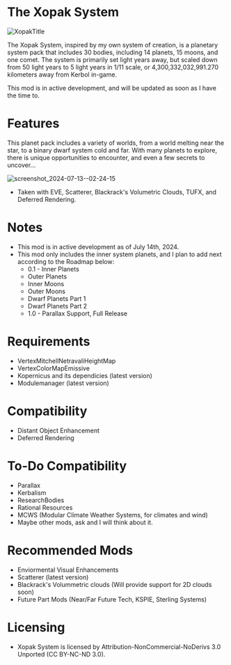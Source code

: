 # The Xopak System
![XopakTitle](https://github.com/user-attachments/assets/84165c80-ff0a-4532-bc17-57a100f87824)


The Xopak System, inspired by my own system of creation, is a planetary system pack that includes 30 bodies, including 14 planets, 15 moons, and one comet. The system is primarily set light years away, but scaled down from 50 light years to 5 light years in 1/11 scale, or 4,300,332,032,991.270 kilometers away from Kerbol in-game.

This mod is in active development, and will be updated as soon as I have the time to.

# Features
This planet pack includes a variety of worlds, from a world melting near the star, to a binary dwarf system cold and far. With many planets to explore, there is unique opportunities to encounter, and even a few secrets to uncover...

![screenshot_2024-07-13--02-24-15](https://github.com/user-attachments/assets/2adc0e1c-1a1e-40f7-8199-0ddac8e3f097)
- Taken with EVE, Scatterer, Blackrack's Volumetric Clouds, TUFX, and Deferred Rendering.

# Notes
* This mod is in active development as of July 14th, 2024.
* This mod only includes the inner system planets, and I plan to add next according to the Roadmap below:
  * 0.1 - Inner Planets
  *  Outer Planets
  *  Inner Moons
  *  Outer Moons
  *  Dwarf Planets Part 1
  *  Dwarf Planets Part 2
  * 1.0 - Parallax Support, Full Release

# Requirements
* VertexMitchellNetravaliHeightMap
* VertexColorMapEmissive
* Kopernicus and its dependicies (latest version)
* Modulemanager (latest version)

# Compatibility
* Distant Object Enhancement
* Deferred Rendering

# To-Do Compatibility
* Parallax
* Kerbalism
* ResearchBodies
* Rational Resources
* MCWS (Modular Climate Weather Systems, for climates and wind)
* Maybe other mods, ask and I will think about it.

# Recommended Mods
* Enviormental Visual Enhancements
* Scatterer (latest version)
* Blackrack's Volummetric clouds (Will provide support for 2D clouds soon)
* Future Part Mods (Near/Far Future Tech, KSPIE, Sterling Systems)

# Licensing
* Xopak System is licensed by Attribution-NonCommercial-NoDerivs 3.0 Unported (CC BY-NC-ND 3.0).
